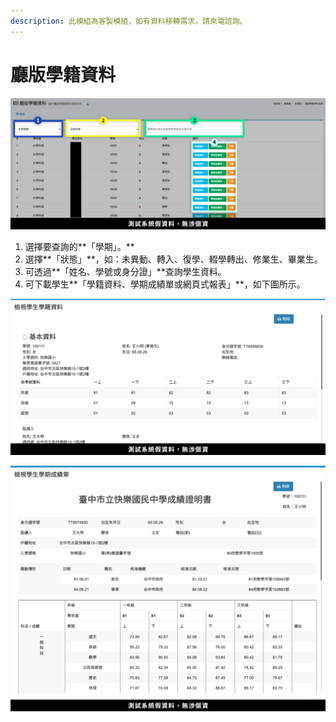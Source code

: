 ```yaml
---
description: 此模組為客製模組，如有資料移轉需求，請來電諮詢。
---
```


# 廳版學籍資料

![](../.gitbook/assets/junior-high-school-1.png)

1. 選擇要查詢的**「學期」。**
2. 選擇**「狀態」**，如：未異動、轉入、復學、輟學轉出、修業生、畢業生。
3. 可透過**「姓名、學號或身分證」**查詢學生資料。
4. 可下載學生**「學籍資料、學期成績單或網頁式報表」**，如下圖所示。

![](../.gitbook/assets/junior-high-school-2.png)

![](../.gitbook/assets/junior-high-school-3.png)

